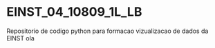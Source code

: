 # EINST_04_10809_1L_LB

Repositorio de codigo python para formacao vizualizacao de dados da EINST
ola
